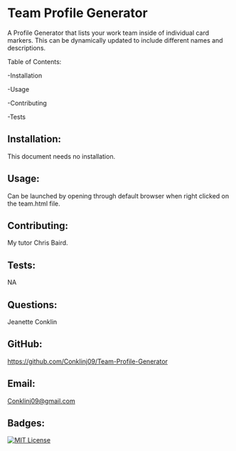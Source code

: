 
# Team Profile Generator

A Profile Generator that lists your 
work team inside of individual card markers. 
This can be dynamically updated to include different 
names and descriptions.


Table of Contents:

-Installation

-Usage

-Contributing

-Tests

## Installation:

This document needs no installation.


## Usage:

Can be launched by opening through default browser 
when right clicked on the team.html file.


## Contributing:
My tutor Chris Baird. 


## Tests:

NA

## Questions:

Jeanette Conklin


## GitHub:

https://github.com/Conklinj09/Team-Profile-Generator


## Email: 

Conklinj09@gmail.com


## Badges:

[![MIT License](https://img.shields.io/badge/License-MIT-green.svg)](https://choosealicense.com/licenses/mit/)


